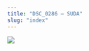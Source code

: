 ```yaml
---
title: "DSC_0286 – SUDA"
slug: "index"
---
```


[![](/wp-content/2015/05/DSC_0286-300x201.jpg)](/wp-content/2015/05/DSC_0286.jpg)